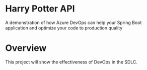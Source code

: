 # Harry Potter API
A demonstration of how Azure DevOps can help your Spring Boot application and optimize your code to production quality

# Overview
This project will show the effectiveness of DevOps in the SDLC.
